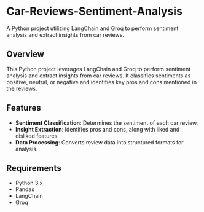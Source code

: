 # Car-Reviews-Sentiment-Analysis
A Python project utilizing LangChain and Groq to perform sentiment analysis and extract insights from car reviews.

## Overview

This Python project leverages LangChain and Groq to perform sentiment analysis and extract insights from car reviews. It classifies sentiments as positive, neutral, or negative and identifies key pros and cons mentioned in the reviews.

## Features

- **Sentiment Classification**: Determines the sentiment of each car review.
- **Insight Extraction**: Identifies pros and cons, along with liked and disliked features.
- **Data Processing**: Converts review data into structured formats for analysis.

## Requirements

- Python 3.x
- Pandas
- LangChain
- Groq
